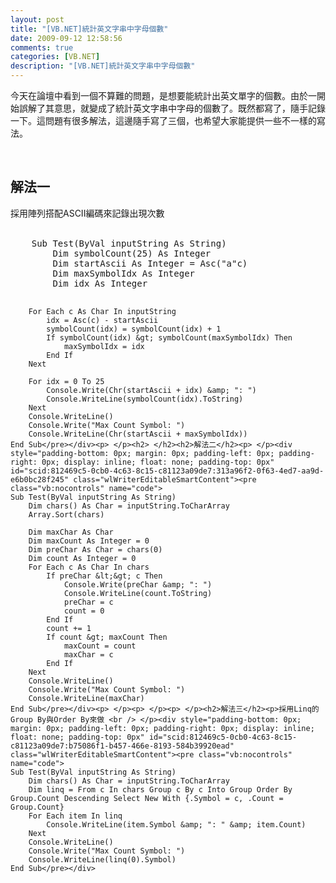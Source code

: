 ```yaml
---
layout: post
title: "[VB.NET]統計英文字串中字母個數"
date: 2009-09-12 12:58:56
comments: true
categories: [VB.NET]
description: "[VB.NET]統計英文字串中字母個數"
---
```

<p>今天在論壇中看到一個不算難的問題，是想要能統計出英文單字的個數。由於一開始誤解了其意思，就變成了統計英文字串中字母的個數了。既然都寫了，隨手記錄一下。這問題有很多解法，這邊隨手寫了三個，也希望大家能提供一些不一樣的寫法。</p><p> </p><h2>解法一</h2><p>採用陣列搭配ASCII編碼來記錄出現次數 <br /> </p><div style="padding-bottom: 0px; margin: 0px; padding-left: 0px; padding-right: 0px; display: inline; float: none; padding-top: 0px" id="scid:812469c5-0cb0-4c63-8c15-c81123a09de7:de80e35c-3e9c-4d95-8147-3ba9c656514f" class="wlWriterEditableSmartContent"><pre class="vb:nocontrols" name="code">
    Sub Test(ByVal inputString As String)
        Dim symbolCount(25) As Integer
        Dim startAscii As Integer = Asc("a"c)
        Dim maxSymbolIdx As Integer
        Dim idx As Integer

        For Each c As Char In inputString
            idx = Asc(c) - startAscii
            symbolCount(idx) = symbolCount(idx) + 1
            If symbolCount(idx) &gt; symbolCount(maxSymbolIdx) Then
                maxSymbolIdx = idx
            End If
        Next

        For idx = 0 To 25
            Console.Write(Chr(startAscii + idx) &amp; ": ")
            Console.WriteLine(symbolCount(idx).ToString)
        Next
        Console.WriteLine()
        Console.Write("Max Count Symbol: ")
        Console.WriteLine(Chr(startAscii + maxSymbolIdx))
    End Sub</pre></div><p> </p><h2> </h2><h2>解法二</h2><p> </p><div style="padding-bottom: 0px; margin: 0px; padding-left: 0px; padding-right: 0px; display: inline; float: none; padding-top: 0px" id="scid:812469c5-0cb0-4c63-8c15-c81123a09de7:313a96f2-0f63-4ed7-aa9d-e6b0bc28f245" class="wlWriterEditableSmartContent"><pre class="vb:nocontrols" name="code">
    Sub Test(ByVal inputString As String)
        Dim chars() As Char = inputString.ToCharArray
        Array.Sort(chars)

        Dim maxChar As Char
        Dim maxCount As Integer = 0
        Dim preChar As Char = chars(0)
        Dim count As Integer = 0
        For Each c As Char In chars
            If preChar &lt;&gt; c Then
                Console.Write(preChar &amp; ": ")
                Console.WriteLine(count.ToString)
                preChar = c
                count = 0
            End If
            count += 1
            If count &gt; maxCount Then
                maxCount = count
                maxChar = c
            End If
        Next
        Console.WriteLine()
        Console.Write("Max Count Symbol: ")
        Console.WriteLine(maxChar)
    End Sub</pre></div><p> </p><p> </p><p> </p><h2>解法三</h2><p>採用Linq的Group By與Order By來做 <br /> </p><div style="padding-bottom: 0px; margin: 0px; padding-left: 0px; padding-right: 0px; display: inline; float: none; padding-top: 0px" id="scid:812469c5-0cb0-4c63-8c15-c81123a09de7:b75086f1-b457-466e-8193-584b39920ead" class="wlWriterEditableSmartContent"><pre class="vb:nocontrols" name="code">
    Sub Test(ByVal inputString As String)
        Dim chars() As Char = inputString.ToCharArray
        Dim linq = From c In chars Group c By c Into Group Order By Group.Count Descending Select New With {.Symbol = c, .Count = Group.Count}
        For Each item In linq
            Console.WriteLine(item.Symbol &amp; ": " &amp; item.Count)
        Next
        Console.WriteLine()
        Console.Write("Max Count Symbol: ")
        Console.WriteLine(linq(0).Symbol)
    End Sub</pre></div>